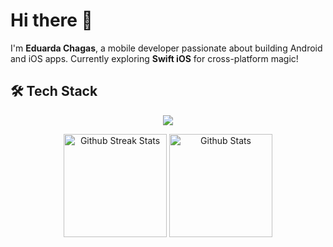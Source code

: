 # Hi there 👋

I'm **Eduarda Chagas**, a mobile developer passionate about building Android and iOS apps. Currently exploring **Swift iOS** for cross-platform magic!


## 🛠️ Tech Stack
<p align="center">
  <img src="https://skillicons.dev/icons?i=androidstudio,kotlin,java,swift,flutter,dart,git,github,figma" />
</p>

<p align="center">
  <img src="https://github-readme-streak-stats.herokuapp.com/?user=EduardaAChagas&theme=radical" alt="Github Streak Stats" height="165"/>
  <img src="https://github-readme-stats.vercel.app/api?username=EduardaAChagas&show_icons=true&theme=radical" alt="Github Stats" height="165"/>
</p>
